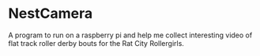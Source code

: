# NestCamera
A program to run on a raspberry pi and help me collect interesting video of
flat track roller derby bouts for the Rat City Rollergirls.
